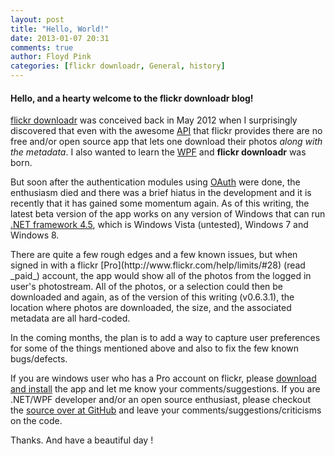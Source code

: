 ```yaml
---
layout: post
title: "Hello, World!"
date: 2013-01-07 20:31
comments: true
author: Floyd Pink
categories: [flickr downloadr, General, history]
---
```

#### Hello, and a hearty welcome to the flickr downloadr blog!

[flickr downloadr](/) was conceived back in May 2012 when I surprisingly discovered that even with the awesome [API](http://www.flickr.com/services/api/) that flickr provides there are no free and/or open source app that lets one download their photos _along with the metadata_. I also wanted to learn the [WPF](http://msdn.microsoft.com/en-us/library/ms754130.aspx "Windows Presentation Foundation") and **flickr downloadr** was born.

But soon after the authentication modules using [OAuth](http://en.wikipedia.org/wiki/OAuth "OAuth") were done, the enthusiasm died and there was a brief hiatus in the development and it is recently that it has gained some momentum again. As of this writing, the latest beta version of the app works on any version of Windows that can run [.NET framework 4.5](http://msdn.microsoft.com/en-us/library/w0x726c2.aspx), which is Windows Vista (untested), Windows 7 and Windows 8.

<!-- more -->There are quite a few rough edges and a few known issues, but when signed in with a flickr [Pro](http://www.flickr.com/help/limits/#28) (read _paid_) account, the app would show all of the photos from the logged in user's photostream. All of the photos, or a selection could then be downloaded and again, as of the version of this writing (v0.6.3.1), the location where photos are downloaded, the size, and the associated metadata are all hard-coded.

In the coming months, the plan is to add a way to capture user preferences for some of the things mentioned above and also to fix the few known bugs/defects.

If you are windows user who has a Pro account on flickr, please [download and install](/downloads/latest) the app and let me know your comments/suggestions. If you are .NET/WPF developer and/or an open source enthusiast, please checkout the [source over at GitHub](https://github.com/flickr-downloadr/flickr-downloadr) and leave your comments/suggestions/criticisms on the code.

Thanks. And have a beautiful day !

